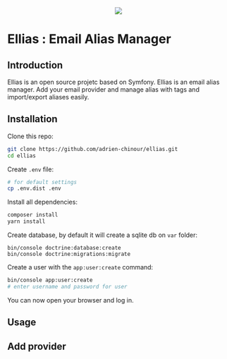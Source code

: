 <div style="text-align:center">
    <img src="https://user-images.githubusercontent.com/24455386/75344693-6ff93680-589b-11ea-93bd-25ffebf62d74.png"/>
</div>

# Ellias : Email Alias Manager

## Introduction

Ellias is an open source projetc based on Symfony. Ellias is an email alias manager. Add your email provider and
manage alias with tags and import/export aliases easily.

## Installation

Clone this repo:
```bash
git clone https://github.com/adrien-chinour/ellias.git
cd ellias
```

Create `.env` file:
```bash
# for default settings
cp .env.dist .env
```

Install all dependencies:
```bash
composer install
yarn install
```

Create database, by default it will create a sqlite db on `var` folder:
```
bin/console doctrine:database:create
bin/console doctrine:migrations:migrate
```

Create a user with the `app:user:create` command:
```bash
bin/console app:user:create
# enter username and password for user
```

You can now open your browser and log in.

## Usage

## Add provider
